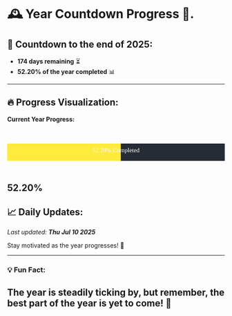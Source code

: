 
# &#x1F570; **Year Countdown Progress** &#x1F389;.

## &#x1F4C5; Countdown to the end of 2025:
- **174 days remaining** &#x23F3;
- **52.20% of the year completed** &#x1F4CA;

---

## &#x1F525; **Progress Visualization**:

**Current Year Progress:**

<br><br>
![Progress Bar](https://raw.githubusercontent.com/dayanidigv/year-countdown-progress/main/progress-bar.svg)
<br><br>

**52.20%**
---

## &#x1F4C8; **Daily Updates**:

_Last updated: **Thu Jul 10 2025**_

Stay motivated as the year progresses! &#x1F680;

--- 

### &#x1F4A1; **Fun Fact:**
The year is steadily ticking by, but remember, the best part of the year is yet to come! &#x1F31F;
---
